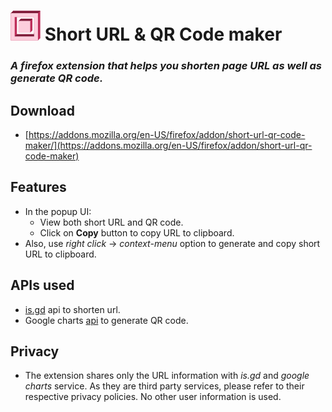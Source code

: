 # ![logo](https://raw.githubusercontent.com/vivek1376/shortURL_QR_maker_extensionFF/dev/icons/icon48.png) Short URL & QR Code maker 
### *A firefox extension that helps you shorten page URL as well as generate QR code.*
## Download
- [https://addons.mozilla.org/en-US/firefox/addon/short-url-qr-code-maker/](https://addons.mozilla.org/en-US/firefox/addon/short-url-qr-code-maker)
## Features
- In the popup UI:
  - View both short URL and QR code.
  - Click on **Copy** button to copy URL to clipboard.
- Also, use *right click* -> *context-menu* option to generate and copy short URL to clipboard.

## APIs used
- [is.gd](https://is.gd/apishorteningreference.php) api to shorten url.
- Google charts [api](https://developers.google.com/chart/infographics/docs/qr_codes) to generate QR code.

## Privacy
- The extension shares only the URL information with *is.gd* and *google charts* service. As they are third party services, please refer to their respective privacy policies. No other user information is used.
